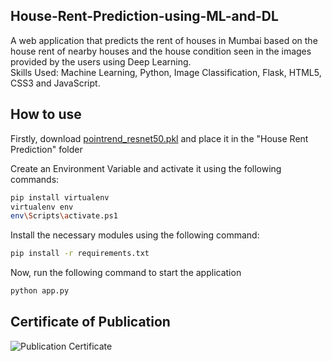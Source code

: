 ## House-Rent-Prediction-using-ML-and-DL
A web application that predicts the rent of houses in Mumbai based on the house rent of nearby houses and  the house condition seen in the images provided by the users using Deep Learning. <br>
Skills Used: Machine Learning, Python, Image Classification, Flask, HTML5, CSS3 and JavaScript.

## How to use
Firstly, download [pointrend_resnet50.pkl](https://github.com/ayoolaolafenwa/PixelLib/releases/download/0.2.0/pointrend_resnet50.pkl) and place it in the "House Rent Prediction" folder<be>

Create an Environment Variable and activate it using the following commands:
```bash
pip install virtualenv
virtualenv env
env\Scripts\activate.ps1
```
Install the necessary modules using the following command:
```bash
pip install -r requirements.txt
```
Now, run the following command to start the application
```bash
python app.py
```

## Certificate of Publication
![Publication Certificate](https://github.com/Aeshna0204/House-Rent-Prediction-System-using-ML-and-DL/blob/main/Certificate%20of%20publication.png)
